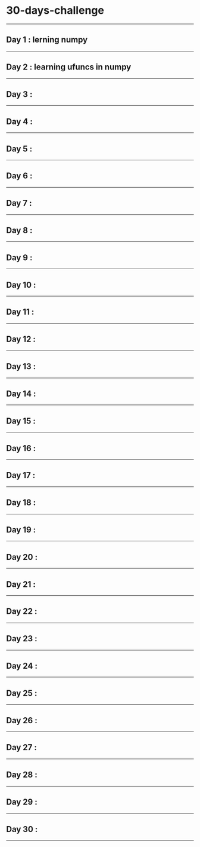 # 30-days-challenge
___
## Day 1 : lerning numpy 
___
## Day 2 : learning ufuncs in numpy 
___
## Day 3 :
___
## Day 4 :
___
## Day 5 : 
___
## Day 6 :
___
## Day 7 :
___
## Day 8 :
___
## Day 9 :
___
## Day 10 :
___
## Day 11 :
___
## Day 12 : 
___
## Day 13 :
___
## Day 14 :
___
## Day 15 :
___
## Day 16 :
___
## Day 17 :
___
## Day 18 :
___
## Day 19 : 
___
## Day 20 :
___
## Day 21 :
___
## Day 22 :
___
## Day 23 :
___
## Day 24 :
___
## Day 25 :
___
## Day 26 :
___
## Day 27 : 
___
## Day 28 :
___
## Day 29 :
___
## Day 30 :
___

